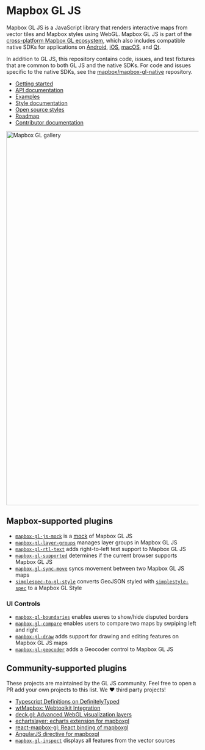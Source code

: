 # Mapbox GL JS

Mapbox GL JS is a JavaScript library that renders interactive maps from vector tiles and Mapbox styles using WebGL. Mapbox GL JS is part of the [cross-platform Mapbox GL ecosystem](https://www.mapbox.com/maps/), which also includes compatible native SDKs for applications on [Android](https://www.mapbox.com/android-sdk/), [iOS](https://www.mapbox.com/ios-sdk/), [macOS](http://mapbox.github.io/mapbox-gl-native/macos), and [Qt](https://github.com/mapbox/mapbox-gl-native/tree/master/platform/qt).

In addition to GL JS, this repository contains code, issues, and test fixtures that are common to both GL JS and the native SDKs. For code and issues specific to the native SDKs, see the [mapbox/mapbox-gl-native](https://github.com/mapbox/mapbox-gl-native/) repository.

- [Getting started](https://github.com/mapbox/mapbox-gl-js/blob/master/INSTALL.md)
- [API documentation](https://www.mapbox.com/mapbox-gl-js/api)
- [Examples](https://www.mapbox.com/mapbox-gl-js/examples/)
- [Style documentation](https://www.mapbox.com/mapbox-gl-style-spec)
- [Open source styles](https://github.com/mapbox/mapbox-gl-styles)
- [Roadmap](https://www.mapbox.com/mapbox-gl-js/roadmap/)
- [Contributor documentation](https://github.com/mapbox/mapbox-gl-js/blob/master/CONTRIBUTING.md)

[<img width="981" alt="Mapbox GL gallery" src="https://cloud.githubusercontent.com/assets/281306/14547142/a3c98294-025f-11e6-92f4-d6b0f50c8e89.png">](https://www.mapbox.com/gallery/)

## Mapbox-supported plugins

* [`mapbox-gl-js-mock`](https://github.com/mapbox/mapbox-gl-js-mock) is a [mock](https://en.wikipedia.org/wiki/Mock_object) of Mapbox GL JS
* [`mapbox-gl-layer-groups`](https://github.com/mapbox/mapbox-gl-layer-groups) manages layer groups in Mapbox GL JS
* [`mapbox-gl-rtl-text`](https://github.com/mapbox/mapbox-gl-rtl-text) adds right-to-left text support to Mapbox GL JS
* [`mapbox-gl-supported`](https://github.com/mapbox/mapbox-gl-supported) determines if the current browser supports Mapbox GL JS
* [`mapbox-gl-sync-move`](https://github.com/mapbox/mapbox-gl-sync-move) syncs movement between two Mapbox GL JS maps
* [`simplespec-to-gl-style`](https://github.com/mapbox/simplespec-to-gl-style) converts GeoJSON styled with [`simplestyle-spec`](https://github.com/mapbox/simplestyle-spec/) to a Mapbox GL Style

### UI Controls

* [`mapbox-gl-boundaries`](https://github.com/mapbox/mapbox-gl-boundaries) enables useres to show/hide disputed borders
* [`mapbox-gl-compare`](https://github.com/mapbox/mapbox-gl-compare) enables users to compare two maps by swpiping left and right
* [`mapbox-gl-draw`](https://github.com/mapbox/mapbox-gl-draw) adds support for drawing and editing features on Mapbox GL JS maps
* [`mapbox-gl-geocoder`](https://github.com/mapbox/mapbox-gl-geocoder) adds a Geocoder control to Mapbox GL JS

## Community-supported plugins

These projects are maintained by the GL JS community. Feel free to open a PR add your own projects to this list. We :heart: third party projects!

 - [Typescript Definitions on DefinitelyTyped](https://github.com/DefinitelyTyped/DefinitelyTyped/tree/master/mapbox-gl)
 - [wtMapbox: Webtoolkit Integration](https://github.com/yvanvds/wtMapbox)
 - [deck.gl: Advanced WebGL visualization layers](https://github.com/uber/deck.gl)
 - [echartslayer: echarts extension for mapboxgl](https://github.com/lzxue/echartLayer)
 - [react-mapbox-gl: React binding of mapboxgl](https://github.com/alex3165/react-mapbox-gl)
 - [AngularJS directive for mapboxgl](https://github.com/Naimikan/angular-mapboxgl-directive)
 - [`mapbox-gl-inspect`](https://github.com/aesqe/mapbox-gl-inspect) displays all features from the vector sources
